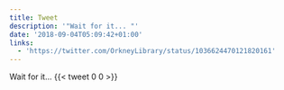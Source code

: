 ```yaml
---
title: Tweet
description: '"Wait for it... "'
date: '2018-09-04T05:09:42+01:00'
links:
  - 'https://twitter.com/OrkneyLibrary/status/1036624470121820161'
---
```

Wait for it... 
      {{< tweet 0 0 >}}
    
